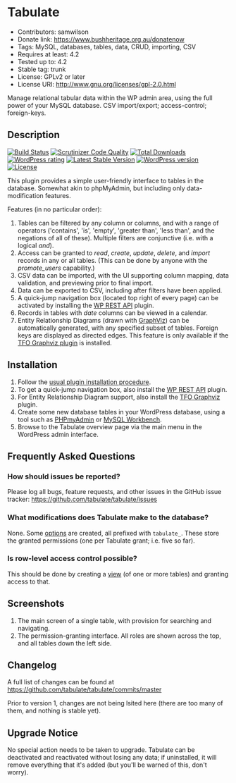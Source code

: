 # Tabulate
* Contributors: samwilson
* Donate link: https://www.bushheritage.org.au/donatenow
* Tags: MySQL, databases, tables, data, CRUD, importing, CSV
* Requires at least: 4.2
* Tested up to: 4.2
* Stable tag: trunk
* License: GPLv2 or later
* License URI: http://www.gnu.org/licenses/gpl-2.0.html

Manage relational tabular data within the WP admin area, using the full power of
your MySQL database. CSV import/export; access-control; foreign-keys.

## Description

[![Build Status](https://img.shields.io/travis/tabulate/tabulate.svg?style=flat-square)](https://travis-ci.org/tabulate/tabulate)
[![Scrutinizer Code Quality](https://img.shields.io/scrutinizer/g/tabulate/tabulate/master.svg?style=flat-square)](https://scrutinizer-ci.com/g/tabulate/tabulate/?branch=master)
[![Total Downloads](https://img.shields.io/wordpress/plugin/dt/tabulate.svg?style=flat-square)]()
[![WordPress rating](https://img.shields.io/wordpress/plugin/r/tabulate.svg?style=flat-square)]()
[![Latest Stable Version](https://img.shields.io/wordpress/plugin/v/tabulate.svg?style=flat-square)](https://wordpress.org/plugins/tabulate)
[![WordPress version](https://img.shields.io/wordpress/v/tabulate.svg?style=flat-square)]()
[![License](https://img.shields.io/github/license/tabulate/tabulate.svg?style=flat-square)](https://github.com/tabulate/tabulate/blob/master/LICENSE.txt)

This plugin provides a simple user-friendly interface to tables in the database.
Somewhat akin to phpMyAdmin, but including only data-modification features.

Features (in no particular order):

1. Tables can be filtered by any column or columns, and with a range of
   operators ('contains', 'is', 'empty', 'greater than', 'less than', and the
   negations of all of these). Multiple filters are conjunctive (i.e. with a
   logical *and*).
1. Access can be granted to *read*, *create*, *update*, *delete*, and *import*
   records in any or all tables. (This can be done by anyone with the
   *promote_users* capability.)
2. CSV data can be imported, with the UI supporting column mapping, data
   validation, and previewing prior to final import.
3. Data can be exported to CSV, including after filters have been applied. 
4. A quick-jump navigation box (located top right of every page) can be
   activated by installing the [WP REST API](https://wordpress.org/plugins/json-rest-api/)
   plugin.
5. Records in tables with *date* columns can be viewed in a calendar.
6. Entity Relationship Diagrams (drawn with [GraphViz](http://graphviz.org/))
   can be automatically generated, with any specified subset of tables. Foreign
   keys are displayed as directed edges. This feature is only available if the
   [TFO Graphviz plugin](https://wordpress.org/plugins/tfo-graphviz/) is installed.

## Installation

1. Follow the [usual plugin installation procedure](http://codex.wordpress.org/Managing_Plugins#Installing_Plugins).
2. To get a quick-jump navigation box, also install the
   [WP REST API](https://wordpress.org/plugins/json-rest-api/) plugin.
3. For Entity Relationship Diagram support, also install the
   [TFO Graphviz](https://wordpress.org/plugins/tfo-graphviz/) plugin.
4. Create some new database tables in your WordPress database, using a tool such
   as [PHPmyAdmin](http://www.phpmyadmin.net) or [MySQL Workbench](http://mysqlworkbench.org/).
5. Browse to the Tabulate overview page via the main menu in the WordPress admin
   interface.

## Frequently Asked Questions

### How should issues be reported?

Please log all bugs, feature requests, and other issues in the GitHub issue
tracker: https://github.com/tabulate/tabulate/issues

### What modifications does Tabulate make to the database?

None. Some [options](http://codex.wordpress.org/Option_Reference) are created,
all prefixed with `tabulate_`. These store the granted permissions (one per
Tabulate grant; i.e. five so far).

### Is row-level access control possible?

This should be done by creating a [view](https://dev.mysql.com/doc/refman/5.1/en/create-view.html)
(of one or more tables) and granting access to that.

## Screenshots

1. The main screen of a single table, with provision for searching and navigating.
2. The permission-granting interface. All roles are shown across the top, and
   all tables down the left side.

## Changelog

A full list of changes can be found at
https://github.com/tabulate/tabulate/commits/master

Prior to version 1, changes are not being lsited here (there are too many of
them, and nothing is stable yet).

## Upgrade Notice

No special action needs to be taken to upgrade. Tabulate can be deactivated and
reactivated without losing any data; if uninstalled, it will remove everything
that it's added (but you'll be warned of this, don't worry).
